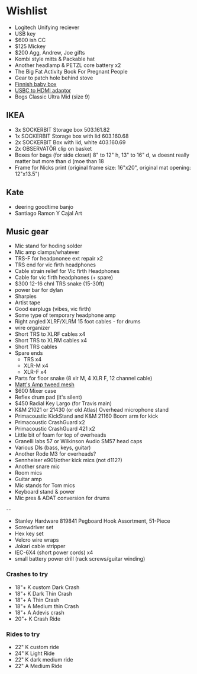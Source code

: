 # Wishlist

- Logitech Unifying reciever
- USB key
- $600 ish CC
- $125 Mickey
- $200 Agg, Andrew, Joe gifts
- Kombi style mitts & Packable hat
- Another headlamp & PETZL core battery x2
- The Big Fat Activity Book For Pregnant People
- Gear to patch hole behind stove
- [Finnish baby box](https://www.finnishbabybox.com/en/)
- [USBC to HDMI adaptor](https://www.amazon.ca/Adaptor%EF%BC%8C-Multiport-Charging-ChromeBook-Converter/dp/B07G82ZW1D/)
- Bogs Classic Ultra Mid (size 9)

## IKEA

- 3x SOCKERBIT Storage box 503.161.82
- 1x SOCKERBIT Storage box with lid 603.160.68
- 2x SOCKERBIT Box with lid, white 403.160.69
- 2x OBSERVATÖR clip on basket
- Boxes for bags (for side closet) 8" to 12" h, 13" to 16" d, w doesnt really matter but more than d (moe than 18
- Frame for Nicks print (original frame size: 16"x20", original mat opening: 12"x13.5")

## Kate

- deering goodtime banjo
- Santiago Ramon Y Cajal Art

## Music gear

- Mic stand for hoding solder
- Mic amp clamps/whatever
- TRS-F for headpnonee ext repair x2
- TRS end for vic firth headphones
- Cable strain relief for Vic firth Headphones
- Cable for vic firth headphones (+ spare)
- $300 12-16 chnl TRS snake (15-30ft)
- power bar for dylan
- Sharpies
- Artist tape
- Good earplugs (vibes, vic firth)
- Some type of temporary headphone amp
- Right angled XLRF/XLRM 15 foot cables - for drums
- wire organizer
- Short TRS to XLRF cables x4
- Short TRS to XLRM cables x4
- Short TRS cables
- Spare ends
  - TRS x4
  - XLR-M x4
  - XLR-F x4
- Parts for floor snake (8 xlr M, 4 XLR F, 12 channel cable)
- [Matt's Amp tweed mesh](https://nextgenguitars.ca/categories/cab-case-parts/grill-cloth-piping.html)
- $600 Mixer case
- Reflex drum pad (it's silent)
- $450 Radial Key Largo (for Travis main)
- K&M 21021 or 21430 (or old Atlas) Overhead microphone stand
- Primacoustic KickStand and K&M 21160 Boom arm for kick
- Primacoustic CrashGuard x2
- Primacoustic CrashGuard 421 x2
- Little bit of foam for top of overheads
- Granelli labs 57 or Wilkinson Audio SM57 head caps
- Various DIs (bass, keys, guitar)
- Another Rode M3 for overheads?
- Sennheiser e901/other kick mics (not d112?)
- Another snare mic
- Room mics
- Guitar amp
- Mic stands for Tom mics
- Keyboard stand & power
- Mic pres & ADAT conversion for drums

--

- Stanley Hardware 819841 Pegboard Hook Assortment, 51-Piece
- Screwdriver set
- Hex key set
- Velcro wire wraps
- Jokari cable stripper
- IEC-6X4 (short power cords) x4
- small battery power drill (rack screws/guitar winding)

### Crashes to try

- 18"+ K custom Dark Crash
- 18"+ K Dark Thin Crash
- 18"+ A Thin Crash
- 18"+ A Medium thin Crash
- 18"+ A Adevis crash
- 20"+ K Crash Ride

### Rides to try

- 22" K custom ride
- 24" K Light Ride
- 22" K dark medium ride
- 22" A Medium Ride
